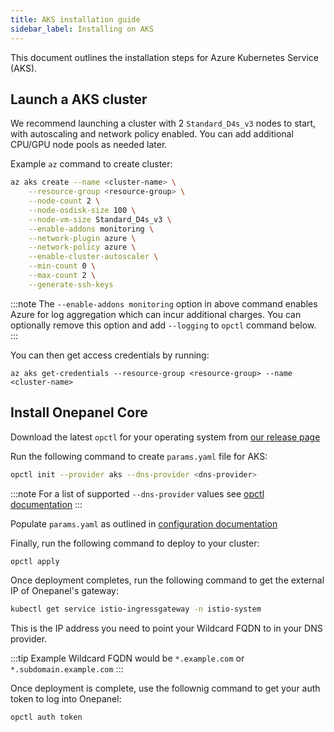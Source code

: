 ```yaml
---
title: AKS installation guide
sidebar_label: Installing on AKS
---
```


This document outlines the installation steps for Azure Kubernetes Service (AKS).

## Launch a AKS cluster
We recommend launching a cluster with 2 `Standard_D4s_v3` nodes to start, with autoscaling and network policy enabled. You can add additional CPU/GPU node pools as needed later.

Example `az` command to create cluster:

```bash
az aks create --name <cluster-name> \
    --resource-group <resource-group> \
    --node-count 2 \
    --node-osdisk-size 100 \
    --node-vm-size Standard_D4s_v3 \
    --enable-addons monitoring \
    --network-plugin azure \
    --network-policy azure \
    --enable-cluster-autoscaler \
    --min-count 0 \
    --max-count 2 \
    --generate-ssh-keys
```

:::note
The `--enable-addons monitoring` option in above command enables Azure for log aggregation which can incur additional charges. You can optionally remove this option and add `--logging` to `opctl` command below.
:::

You can then get access credentials by running:

```
az aks get-credentials --resource-group <resource-group> --name <cluster-name>
```

## Install Onepanel Core
Download the latest `opctl` for your operating system from [our release page](https://github.com/onepanelio/cli/releases)

Run the following command to create `params.yaml` file for AKS:

```bash
opctl init --provider aks --dns-provider <dns-provider>
```

:::note
For a list of supported `--dns-provider` values see [opctl documentation]() 
:::

Populate `params.yaml` as outlined in [configuration documentation](installation-guides/configuration)

Finally, run the following command to deploy to your cluster:

```bash
opctl apply
```

Once deployment completes, run the following command to get the external IP of Onepanel's gateway:

```bash
kubectl get service istio-ingressgateway -n istio-system
```

This is the IP address you need to point your Wildcard FQDN to in your DNS provider.

:::tip
Example Wildcard FQDN would be `*.example.com` or `*.subdomain.example.com`
:::

Once deployment is complete, use the follownig command to get your auth token to log into Onepanel:

```bash
opctl auth token
```

